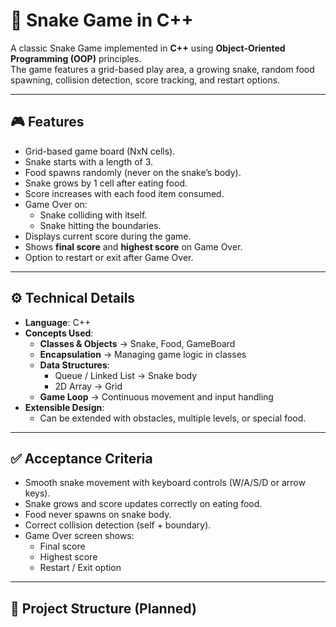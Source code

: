 # 🐍 Snake Game in C++

A classic Snake Game implemented in **C++** using **Object-Oriented Programming (OOP)** principles.  
The game features a grid-based play area, a growing snake, random food spawning, collision detection, score tracking, and restart options.  

---

## 🎮 Features
- Grid-based game board (NxN cells).
- Snake starts with a length of 3.
- Food spawns randomly (never on the snake’s body).
- Snake grows by 1 cell after eating food.
- Score increases with each food item consumed.
- Game Over on:
  - Snake colliding with itself.
  - Snake hitting the boundaries.
- Displays current score during the game.
- Shows **final score** and **highest score** on Game Over.
- Option to restart or exit after Game Over.

---

## ⚙️ Technical Details
- **Language**: C++
- **Concepts Used**:
  - **Classes & Objects** → Snake, Food, GameBoard
  - **Encapsulation** → Managing game logic in classes
  - **Data Structures**:
    - Queue / Linked List → Snake body
    - 2D Array → Grid
  - **Game Loop** → Continuous movement and input handling
- **Extensible Design**:
  - Can be extended with obstacles, multiple levels, or special food.

---

## ✅ Acceptance Criteria
- Smooth snake movement with keyboard controls (W/A/S/D or arrow keys).
- Snake grows and score updates correctly on eating food.
- Food never spawns on snake body.
- Correct collision detection (self + boundary).
- Game Over screen shows:
  - Final score
  - Highest score
  - Restart / Exit option

---

## 📂 Project Structure (Planned)
